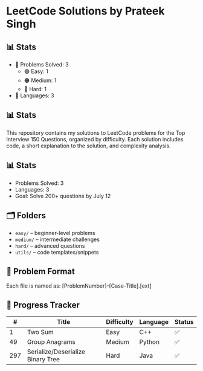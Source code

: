 # LeetCode Solutions by Prateek Singh

## 📊 Stats
- 🔢 Problems Solved: 3
  - 🟢 Easy: 1
  - 🟠 Medium: 1
  - 🔴 Hard: 1
- 🧩 Languages: 3


## 📊 Stats


This repository contains my solutions to LeetCode problems for the Top Interview 150 Questions, organized by difficulty. Each solution includes code, a short explanation to the solution, and complexity analysis.

## 📊 Stats
- Problems Solved: 3
- Languages: 3
- Goal: Solve 200+ questions by July 12

## 🗂️ Folders
- `easy/` – beginner-level problems
- `medium/` – intermediate challenges
- `hard/` – advanced questions
- `utils/` – code templates/snippets

## 🧾 Problem Format

Each file is named as:
[ProblemNumber]-[Case-Title].[ext]

## 📅 Progress Tracker
| # | Title | Difficulty | Language | Status |
|---|-------|------------|----------|--------|
| 1 | Two Sum | Easy | C++ | ✅ |
| 49 | Group Anagrams | Medium | Python | ✅ |
| 297 | Serialize/Deserialize Binary Tree | Hard | Java | ✅ |
